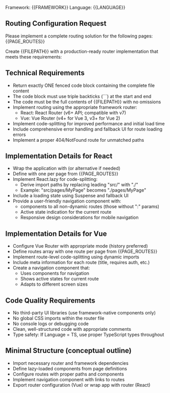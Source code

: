 Framework: {{FRAMEWORK}}
Language: {{LANGUAGE}}

## Routing Configuration Request

Please implement a complete routing solution for the following pages:
{{PAGE_ROUTES}}

Create {{FILEPATH}} with a production-ready router implementation that meets these requirements:

## Technical Requirements
- Return exactly ONE fenced code block containing the complete file content
- The code block must use triple backticks (```) at the start and end
- The code must be the full contents of {{FILEPATH}} with no omissions
- Implement routing using the appropriate framework router:
  - React: React Router (v6+ API; compatible with v7)
  - Vue: Vue Router (v4+ for Vue 3, v3+ for Vue 2)
- Implement code-splitting for improved performance and initial load time
- Include comprehensive error handling and fallback UI for route loading errors
- Implement a proper 404/NotFound route for unmatched paths

## Implementation Details for React
- Wrap the application with <BrowserRouter> (or alternative if needed)
- Define <Routes> with one <Route> per page from {{PAGE_ROUTES}}
- Implement React.lazy for code-splitting:
  - Derive import paths by replacing leading "src/" with "./"
  - Example: "src/pages/MyPage" becomes "./pages/MyPage"
- Include a loading state using Suspense and fallback UI
- Provide a user-friendly navigation component with:
  - <Link> components to all non-dynamic routes (those without ":" params)
  - Active state indication for the current route
  - Responsive design considerations for mobile navigation

## Implementation Details for Vue
- Configure Vue Router with appropriate mode (history preferred)
- Define routes array with one route per page from {{PAGE_ROUTES}}
- Implement route-level code-splitting using dynamic imports
- Include meta information for each route (title, requires auth, etc.)
- Create a navigation component that:
  - Uses <router-link> components for navigation
  - Shows active states for current route
  - Adapts to different screen sizes

## Code Quality Requirements
- No third-party UI libraries (use framework-native components only)
- No global CSS imports within the router file
- No console logs or debugging code
- Clean, well-structured code with appropriate comments
- Type safety: If Language = TS, use proper TypeScript types throughout

## Minimal Structure (conceptual outline)
- Import necessary router and framework dependencies
- Define lazy-loaded components from page definitions
- Configure routes with proper paths and components
- Implement navigation component with links to routes
- Export router configuration (Vue) or wrap app with router (React)
